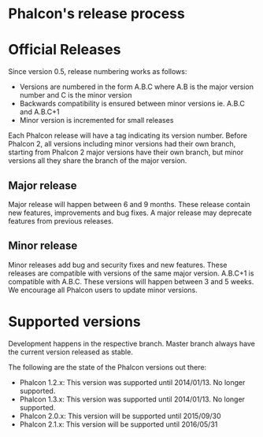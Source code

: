 Phalcon's release process
=========================

# Official Releases

Since version 0.5, release numbering works as follows:

* Versions are numbered in the form A.B.C where A.B is the major version number
  and C is the minor version  
* Backwards compatibility is ensured between minor versions ie. A.B.C and A.B.C+1
* Minor version is incremented for small releases

Each Phalcon release will have a tag indicating its version number.
Before Phalcon 2, all versions including minor versions had their own branch,
starting from Phalcon 2 major versions have their own branch, but minor
versions all they share the branch of the major version.

## Major release

Major release will happen between 6 and 9 months. These release contain
new features, improvements and bug fixes. A major release may deprecate
features from previous releases.

## Minor release

Minor releases add bug and security fixes and new features. These releases
are compatible with versions of the same major version. A.B.C+1 is compatible
with A.B.C. These versions will happen between 3 and 5 weeks. We encourage
all Phalcon users to update minor versions.

# Supported versions

Development happens in the respective branch. Master branch always have
the current version released as stable.

The following are the state of the Phalcon versions out there:

* Phalcon 1.2.x: This version was supported until 2014/01/13. No longer supported.
* Phalcon 1.3.x: This version was supported until 2014/01/13. No longer supported.
* Phalcon 2.0.x: This version will be supported until 2015/09/30
* Phalcon 2.1.x: This version will be supported until 2016/05/31
